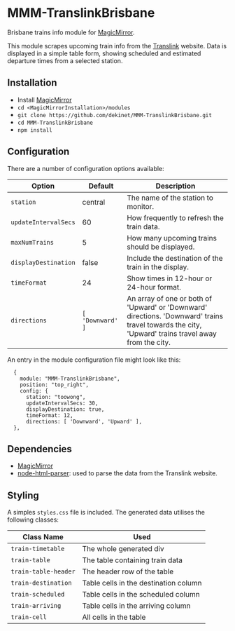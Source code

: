 # MMM-TranslinkBrisbane
Brisbane trains info module for [MagicMirror](https://github.com/MichMich/MagicMirror).

This module scrapes upcoming train info from the [Translink](https://translink.com.au) website. Data is displayed in a simple table form, showing scheduled and estimated departure times from a selected station.

## Installation
* Install [MagicMirror](https://docs.magicmirror.builders/)
* `cd <MagicMirrorInstallation>/modules`
* `git clone https://github.com/dekinet/MMM-TranslinkBrisbane.git`
* `cd MMM-TranslinkBrisbane`
* `npm install`

## Configuration
There are a number of configuration options available:

| Option               | Default          | Description  |
| ---------------------|------------------| -------------|
| `station`            | central          | The name of the station to monitor. |
| `updateIntervalSecs` | 60               | How frequently to refresh the train data. |
| `maxNumTrains`       | 5                | How many upcoming trains should be displayed. |
| `displayDestination` | false            | Include the destination of the train in the display. |
| `timeFormat`         | 24               | Show times in 12-hour or 24-hour format. |
| `directions`         | `[ 'Downward' ]` | An array of one or both of 'Upward' or 'Downward' directions. 'Downward' trains travel towards the city, 'Upward' trains travel away from the city. |

An entry in the module configuration file might look like this:
```
  {
    module: "MMM-TranslinkBrisbane",
    position: "top_right",
    config: {
      station: "toowong",
      updateIntervalSecs: 30,
      displayDestination: true,
      timeFormat: 12,
      directions: [ 'Downward', 'Upward' ],
  },
```


## Dependencies
* [MagicMirror](https://github.com/MichMich/MagicMirror)
* [node-html-parser](https://www.npmjs.com/package/node-html-parser): used to parse the data from the Translink website.

## Styling
A simples `styles.css` file is included. The generated data utilises the following classes:

| Class Name           | Used |
| ---------------------|------|
| `train-timetable`    | The whole generated div |
| `train-table`        | The table containing train data |
| `train-table-header` | The header row of the table |
| `train-destination`  | Table cells in the destination column |
| `train-scheduled`    | Table cells in the scheduled column |
| `train-arriving`     | Table cells in the arriving column |
| `train-cell`         | All cells in the table |
